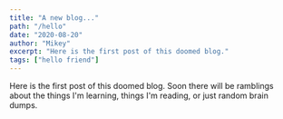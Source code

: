```yaml
---
title: "A new blog..."
path: "/hello"
date: "2020-08-20"
author: "Mikey"
excerpt: "Here is the first post of this doomed blog."
tags: ["hello friend"]
---
```


Here is the first post of this doomed blog. Soon there will be ramblings about the things I'm learning, things I'm reading, or just random brain dumps.
